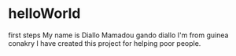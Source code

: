 helloWorld
==========

first steps
My name is Diallo Mamadou gando diallo I'm from guinea conakry
I have created this project for helping poor people.
